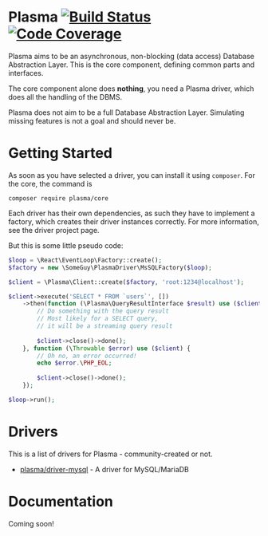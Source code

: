 # Plasma [![Build Status](https://scrutinizer-ci.com/g/PlasmaPHP/core/badges/build.png?b=master)](https://scrutinizer-ci.com/g/PlasmaPHP/core/build-status/master) [![Code Coverage](https://scrutinizer-ci.com/g/PlasmaPHP/core/badges/coverage.png?b=master)](https://scrutinizer-ci.com/g/PlasmaPHP/core/?branch=master)

Plasma aims to be an asynchronous, non-blocking (data access) Database Abstraction Layer. This is the core component, defining common parts and interfaces.

The core component alone does __nothing__, you need a Plasma driver, which does all the handling of the DBMS.

Plasma does not aim to be a full Database Abstraction Layer. Simulating missing features is not a goal and should never be.

# Getting Started
As soon as you have selected a driver, you can install it using `composer`. For the core, the command is

```
composer require plasma/core
```

Each driver has their own dependencies, as such they have to implement a factory, which creates their driver instances correctly. For more information, see the driver project page.

But this is some little pseudo code:

```php
$loop = \React\EventLoop\Factory::create();
$factory = new \SomeGuy\PlasmaDriver\MsSQLFactory($loop);

$client = \Plasma\Client::create($factory, 'root:1234@localhost');

$client->execute('SELECT * FROM `users`', [])
    ->then(function (\Plasma\QueryResultInterface $result) use ($client) {
        // Do something with the query result
        // Most likely for a SELECT query,
        // it will be a streaming query result
        
        $client->close()->done();
    }, function (\Throwable $error) use ($client) {
        // Oh no, an error occurred!
        echo $error.\PHP_EOL;
        
        $client->close()->done();
    });

$loop->run();
```

# Drivers
This is a list of drivers for Plasma - community-created or not.

- [plasma/driver-mysql](https://github.com/PlasmaPHP/driver-mysql) - A driver for MySQL/MariaDB

# Documentation
Coming soon!
